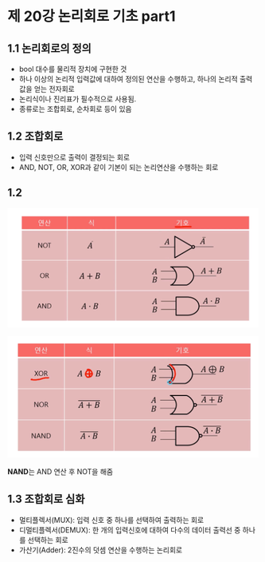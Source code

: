 # 제 20강 논리회로 기초 part1 
## 1.1 논리회로의 정의 
- bool 대수를 물리적 장치에 구현한 것 
- 하나 이상의 논리적 입력값에 대하여 정의된 연산을 수행하고, 하나의 논리적 출력값을 얻는 전자회로 
- 논리식이나 진리표가 필수적으로 사용됨. 
- 종류로는 조합회로, 순차회로 등이 있음

## 1.2 조합회로 
- 입력 신호만으로 출력이 결정되는 회로 
- AND, NOT, OR, XOR과 같이 기본이 되는 논리연산을 수행하는 회로 

## 1.2 
![조합회로식](../img/조합회로식.png)

![조합회로식](../img/조합회로식2.png)

**NAND**는 AND 연산 후 NOT을 해줌 

## 1.3 조합회로 심화 
- 멀티플렉서(MUX): 입력 신호 중 하나를 선택하여 출력하는 회로 
- 디멀티플렉서(DEMUX): 한 개의 입력신호에 대하여 다수의 데이터 출력선 중 하나를 선택하는 회로 
- 가산기(Adder): 2진수의 덧셈 연산을 수행하는 논리회로 